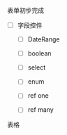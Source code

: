 表单初步完成
- [ ] 字段控件
    - [ ] DateRange
    - [ ] boolean
    - [ ] select
    - [ ] enum
    - [ ] ref one
    - [ ] ref many
    

表格